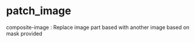 # patch_image
composite-image : Replace image part based  with another image based on mask provided
